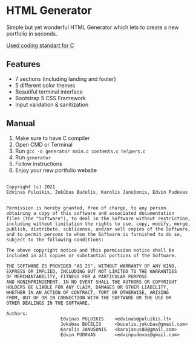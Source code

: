 # HTML Generator
Simple but yet wonderful HTML Generator which lets to create a new portfolio in seconds.

[Used coding standart for C](https://github.com/MaJerle/c-code-style)

## Features
- 7 sections (including landing and footer)
- 5 different color themes
- Beautiful terminal interface
- Bootstrap 5 CSS Framework
- Input validation & sanitization

## Manual
1. Make sure to have C compiler
2. Open CMD or Terminal
3. Run `gcc -o generator main.c contents.c helpers.c`
4. Run `generator`
5. Follow instructions
6. Enjoy your new portfolio website

##

```
Copyright (c) 2021
Edvinas Puluikis, Jokūbas Bučelis, Karolis Janušonis, Edvin Pudovas


Permission is hereby granted, free of charge, to any person
obtaining a copy of this software and associated documentation
files (the "Software"), to deal in the Software without restriction,
including without limitation the rights to use, copy, modify, merge,
publish, distribute, sublicense, and/or sell copies of the Software,
and to permit persons to whom the Software is furnished to do so,
subject to the following conditions:

The above copyright notice and this permission notice shall be
included in all copies or substantial portions of the Software.

THE SOFTWARE IS PROVIDED "AS IS", WITHOUT WARRANTY OF ANY KIND,
EXPRESS OR IMPLIED, INCLUDING BUT NOT LIMITED TO THE WARRANTIES
OF MERCHANTABILITY, FITNESS FOR A PARTICULAR PURPOSE
AND NONINFRINGEMENT. IN NO EVENT SHALL THE AUTHORS OR COPYRIGHT
HOLDERS BE LIABLE FOR ANY CLAIM, DAMAGES OR OTHER LIABILITY,
WHETHER IN AN ACTION OF CONTRACT, TORT OR OTHERWISE, ARISING
FROM, OUT OF OR IN CONNECTION WITH THE SOFTWARE OR THE USE OR
OTHER DEALINGS IN THE SOFTWARE.

Authors:          
                    Edvinas PULUIKIS    <edvinas@puluikis.lt>
                    Jokūbas BUČELIS     <bucelis.jokubas@gmail.com>
                    Karolis JANUŠONIS   <karojanus88@gmail.com>
                    Edvin PUDOVAS       <edvinpudovas@gmail.com>
```